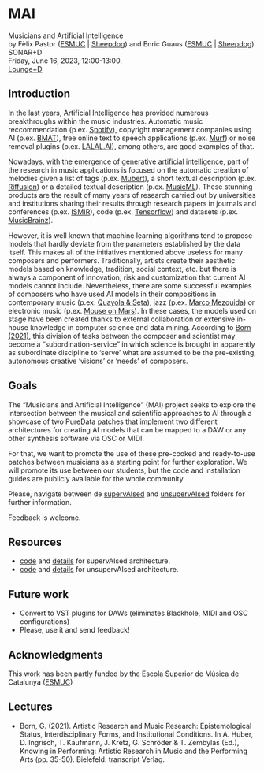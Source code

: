 # MAI
Musicians and Artificial Intelligence  
by Fèlix Pastor ([ESMUC](https://www.esmuc.cat/) | [Sheepdog](http://sheepdog.es/)) and Enric Guaus ([ESMUC](https://www.esmuc.cat/) | [Sheepdog](http://sheepdog.es/))  
SONAR+D  
Friday, June 16, 2023, 12:00-13:00.  
[Lounge+D](https://sonar.es/en/activity/lounged-viernes)

## Introduction
In the last years, Artificial Intelligence has provided numerous breakthroughs within the music industries.  Automatic music reccommendation (p.ex. [Spotify](https://open.spotify.com/?)), copyright management companies using AI (p.ex. [BMAT](https://www.bmat.com/)), free online text to speech applications (p.ex. [Murf](https://murf.ai/)) or noise removal plugins (p.ex. [LALAL.AI](https://www.lalal.ai/voice-cleaner/)), among others, are good examples of that. 

Nowadays, with the emergence of [generative artificial intelligence](https://en.wikipedia.org/wiki/Generative_artificial_intelligence), part of the research in music applications is focused on the automatic creation of melodies given a list of tags (p.ex. [Mubert](https://mubert.com/)), a short textual description (p.ex. [Riffusion](https://www.riffusion.com/)) or a detailed textual description (p.ex. [MusicML](https://google-research.github.io/seanet/musiclm/examples/)). These stunning products are the result of many years of research carried out by universities and institutions sharing their results through research papers in journals and conferences (p.ex. [ISMIR](https://www.ismir.net/)), code (p.ex. [Tensorflow](https://www.tensorflow.org/)) and datasets (p.ex. [MusicBrainz](https://musicbrainz.org/)).  

However, it is well known that machine learning algorithms tend to propose models that hardly deviate from the parameters established by the data itself. This makes all of the initiatives mentioned above useless for many composers and performers. Traditionally, artists create their aesthetic models based on knowledge, tradition, social context, etc. but there is always a component of innovation, risk and customization that current AI models cannot include. Nevertheless, there are some successful examples of composers who have used AI models in their compositions in contemporary music (p.ex. [Quayola & Seta](https://www.youtube.com/watch?v=WzfBkArrN28)), jazz (p.ex. [Marco Mezquida](https://www.youtube.com/watch?v=dHh4vP5T6VM)) or electronic music (p.ex. [Mouse on Mars](https://www.youtube.com/watch?v=F7WlJTO9-Kg)). In these cases, the models used on stage have been created thanks to external collaboration or extensive in-house knowledge in computer science and data mining. According to [Born (2021)](#lectures), this division of tasks between the composer and scientist may become a “subordination-service” in which science is brought in apparently as subordinate discipline to ‘serve’ what are assumed to be the pre-existing, autonomous creative ‘visions’ or ‘needs’ of composers.

## Goals

The “Musicians and Artificial Intelligence” (MAI) project seeks to explore the intersection between the musical and scientific approaches to AI through a showcase of two PureData patches that implement two different architectures for creating AI models that can be mapped to a DAW or any other synthesis software via OSC or MIDI.

For that, we want to promote the use of these pre-cooked and ready-to-use patches between musicians as a starting point for further exploration. We will promote its use between our students, but the code and installation guides are publicly available for the whole community.

Please, navigate between de [supervAIsed](/supervAIsed) and [unsupervAIsed](/unsupervAIsed) folders for further information.

Feedback is welcome.

## Resources

* [code](/supervAIsed/puredata) and [details](/supervAIsed) for supervAIsed architecture.
* [code](/unsupervAIsed/puredata) and [details](/unsupervAIsed) for unsupervAIsed architecture.

## Future work

* Convert to VST plugins for DAWs (eliminates Blackhole, MIDI and OSC configurations)
* Please, use it and send feedback!

## Acknowledgments 

This work has been partly funded by the Escola Superior de Música de Catalunya ([ESMUC](https://www.esmuc.cat/)) 

## Lectures

* Born, G. (2021). Artistic Research and Music Research: Epistemological Status, Interdisciplinary Forms, and Institutional Conditions. In A. Huber, D. Ingrisch, T. Kaufmann, J. Kretz, G. Schröder & T. Zembylas (Ed.), Knowing in Performing: Artistic Research in Music and the Performing Arts (pp. 35-50). Bielefeld: transcript Verlag. 

